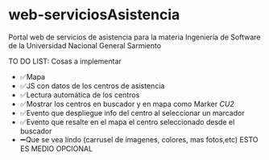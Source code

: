# web-serviciosAsistencia

Portal web de servicios de asistencia para la materia Ingeniería de Software de la Universidad Nacional General Sarmiento

TO DO LIST:
Cosas a implementar

- ✅Mapa
- ✅JS con datos de los centros de asistencia
- ✅Lectura automática de los centros
- ✅Mostrar los centros en buscador y en mapa como Marker _CU2_
- ✅Evento que despliegue info del centro al seleccionar un marcador
- ✅Evento que resalte en el mapa el centro seleccionado desde el buscador
- ➖Que se vea lindo (carrusel de imagenes, colores, mas fotos,etc) ESTO ES MEDIO OPCIONAL
